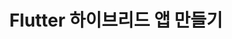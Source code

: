 ---
title: 'Flutter 하이브리드 앱 만들기'
description: 'T3 Env를 사용해 Next.js에서 env를 안전하게 관리하는 방법'
publishedAt: '2024-11-15'
category: 'Flutter'
---